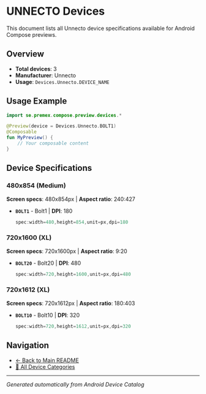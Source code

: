 # UNNECTO Devices

This document lists all Unnecto device specifications available for Android Compose previews.

## Overview

- **Total devices**: 3
- **Manufacturer**: Unnecto
- **Usage**: `Devices.Unnecto.DEVICE_NAME`

## Usage Example

```kotlin
import se.premex.compose.preview.devices.*

@Preview(device = Devices.Unnecto.BOLT1)
@Composable
fun MyPreview() {
    // Your composable content
}
```

## Device Specifications

### 480x854 (Medium)

**Screen specs**: 480x854px | **Aspect ratio**: 240:427

- **`BOLT1`** - Bolt1 | **DPI**: 180
  ```kotlin
  spec:width=480,height=854,unit=px,dpi=180
  ```

### 720x1600 (XL)

**Screen specs**: 720x1600px | **Aspect ratio**: 9:20

- **`BOLT20`** - Bolt20 | **DPI**: 480
  ```kotlin
  spec:width=720,height=1600,unit=px,dpi=480
  ```

### 720x1612 (XL)

**Screen specs**: 720x1612px | **Aspect ratio**: 180:403

- **`BOLT10`** - Bolt10 | **DPI**: 320
  ```kotlin
  spec:width=720,height=1612,unit=px,dpi=320
  ```

## Navigation

- [← Back to Main README](../../README.md)
- [📱 All Device Categories](../README.md)

---
*Generated automatically from Android Device Catalog*
